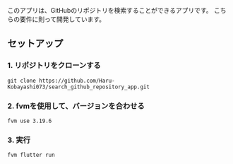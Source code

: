 このアプリは、GitHubのリポジトリを検索することができるアプリです。
こちらの要件に則って開発しています。

## セットアップ

### 1. リポジトリをクローンする
```
git clone https://github.com/Haru-Kobayashi073/search_github_repository_app.git
```

### 2. fvmを使用して、バージョンを合わせる

```
fvm use 3.19.6
```


### 3. 実行

```
fvm flutter run
```